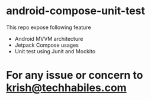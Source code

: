 # android-compose-unit-test

This repo expose following feature

- Android MVVM architecture
- Jetpack Compose usages
- Unit test using Junit and Mockito

# For any issue or concern to krish@techhabiles.com